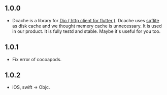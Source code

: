 ## 1.0.0

* Dcache is a library for [Dio ( http client for flutter )](https://github.com/flutterchina/dio). Dcache uses [sqflite](https://github.com/tekartik/sqflite) as disk cache and we thought memery cache is unnecessary. It is used in our product. It is fully testd and stable. Maybe it's useful for you too.


## 1.0.1

* Fix error of cocoapods.

## 1.0.2

* iOS, swift -> Objc.